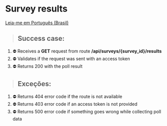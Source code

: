 # Survey results

[Leia-me em Português (Brasil)](./survey-result-pt_BR.md)

> ## Success case:
1. ⛔️ Receives a **GET** request from route **/api/surveys/{survey_id}/results**
2. ⛔️ Validates if the request was sent with an access token
3. ⛔️ Returns 200 with the poll result

> ## Exceções:
1. ⛔️ Returns 404 error code if the route is not available
2. ⛔️ Returns 403 error code if an access token is not provided
3. ⛔️ Returns 500 error code if something goes wrong while collecting poll data